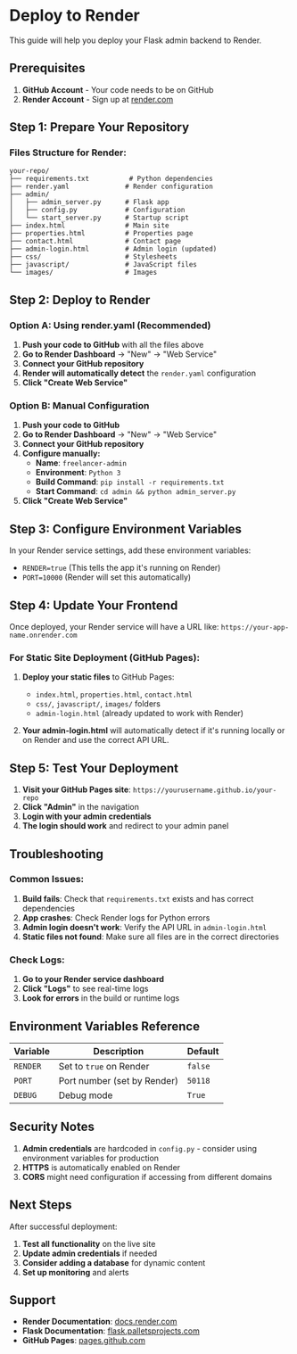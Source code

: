# Deploy to Render

This guide will help you deploy your Flask admin backend to Render.

## Prerequisites

1. **GitHub Account** - Your code needs to be on GitHub
2. **Render Account** - Sign up at [render.com](https://render.com)

## Step 1: Prepare Your Repository

### Files Structure for Render:
```
your-repo/
├── requirements.txt          # Python dependencies
├── render.yaml              # Render configuration
├── admin/
│   ├── admin_server.py      # Flask app
│   ├── config.py            # Configuration
│   └── start_server.py      # Startup script
├── index.html               # Main site
├── properties.html          # Properties page
├── contact.html             # Contact page
├── admin-login.html         # Admin login (updated)
├── css/                     # Stylesheets
├── javascript/              # JavaScript files
└── images/                  # Images
```

## Step 2: Deploy to Render

### Option A: Using render.yaml (Recommended)

1. **Push your code to GitHub** with all the files above
2. **Go to Render Dashboard** → "New" → "Web Service"
3. **Connect your GitHub repository**
4. **Render will automatically detect** the `render.yaml` configuration
5. **Click "Create Web Service"**

### Option B: Manual Configuration

1. **Push your code to GitHub**
2. **Go to Render Dashboard** → "New" → "Web Service"
3. **Connect your GitHub repository**
4. **Configure manually:**
   - **Name**: `freelancer-admin`
   - **Environment**: `Python 3`
   - **Build Command**: `pip install -r requirements.txt`
   - **Start Command**: `cd admin && python admin_server.py`
5. **Click "Create Web Service"**

## Step 3: Configure Environment Variables

In your Render service settings, add these environment variables:

- `RENDER=true` (This tells the app it's running on Render)
- `PORT=10000` (Render will set this automatically)

## Step 4: Update Your Frontend

Once deployed, your Render service will have a URL like:
`https://your-app-name.onrender.com`

### For Static Site Deployment (GitHub Pages):

1. **Deploy your static files** to GitHub Pages:
   - `index.html`, `properties.html`, `contact.html`
   - `css/`, `javascript/`, `images/` folders
   - `admin-login.html` (already updated to work with Render)

2. **Your admin-login.html** will automatically detect if it's running locally or on Render and use the correct API URL.

## Step 5: Test Your Deployment

1. **Visit your GitHub Pages site**: `https://yourusername.github.io/your-repo`
2. **Click "Admin"** in the navigation
3. **Login with your admin credentials**
4. **The login should work** and redirect to your admin panel

## Troubleshooting

### Common Issues:

1. **Build fails**: Check that `requirements.txt` exists and has correct dependencies
2. **App crashes**: Check Render logs for Python errors
3. **Admin login doesn't work**: Verify the API URL in `admin-login.html`
4. **Static files not found**: Make sure all files are in the correct directories

### Check Logs:

1. **Go to your Render service dashboard**
2. **Click "Logs"** to see real-time logs
3. **Look for errors** in the build or runtime logs

## Environment Variables Reference

| Variable | Description | Default |
|----------|-------------|---------|
| `RENDER` | Set to `true` on Render | `false` |
| `PORT` | Port number (set by Render) | `50118` |
| `DEBUG` | Debug mode | `True` |

## Security Notes

1. **Admin credentials** are hardcoded in `config.py` - consider using environment variables for production
2. **HTTPS** is automatically enabled on Render
3. **CORS** might need configuration if accessing from different domains

## Next Steps

After successful deployment:

1. **Test all functionality** on the live site
2. **Update admin credentials** if needed
3. **Consider adding a database** for dynamic content
4. **Set up monitoring** and alerts

## Support

- **Render Documentation**: [docs.render.com](https://docs.render.com)
- **Flask Documentation**: [flask.palletsprojects.com](https://flask.palletsprojects.com)
- **GitHub Pages**: [pages.github.com](https://pages.github.com) 